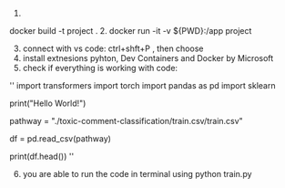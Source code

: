 1. 
docker build -t project .
2. 
docker run -it -v ${PWD}:/app project

3. connect with vs code: ctrl+shft+P , then choose 
4. install extnesions pyhton, Dev Containers and Docker by Microsoft
5. check if everything is working with code: 

''
import transformers
import torch
import pandas as pd
import sklearn

print("Hello World!")

pathway = "./toxic-comment-classification/train.csv/train.csv"

df = pd.read_csv(pathway)

print(df.head())
''

6. you are able to run the code in terminal using python train.py
